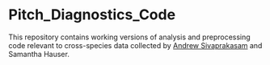 # Pitch_Diagnostics_Code
This repository contains working versions of analysis and preprocessing code relevant to cross-species data collected by [Andrew Sivaprakasam](https://github.com/sivaprakasaman) and Samantha Hauser. 
